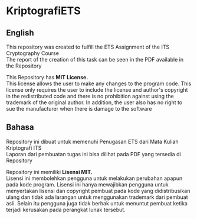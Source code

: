 # KriptografiETS

## English
This repository was created to fulfill the ETS Assignment of the ITS Cryptography Course    
The report of the creation of this task can be seen in the PDF available in the Repository

This Repository has **MIT License.**   
This license allows the user to make any changes to the program code. This license only requires the user to include the license and author's copyright in the redistributed code and there is no prohibition against using the trademark of the original author. In addition, the user also has no right to sue the manufacturer when there is damage to the software

## Bahasa
Repository ini dibuat untuk memenuhi Penugasan ETS dari Mata Kuliah Kriptografi ITS   
Laporan dari pembuatan tugas ini bisa dilihat pada PDF yang tersedia di Repository

Repository ini memiliki **Lisensi MIT.**      
Lisensi ini membolehkan pengguna untuk melakukan perubahan apapun pada kode program. Lisensi ini hanya mewajibkan pengguna untuk menyertakan lisensi dan copyright pembuat pada kode yang didistribusikan ulang dan tidak ada larangan untuk menggunakan trademark dari pembuat asli. Selain itu pengguna juga tidak berhak untuk menuntut pembuat ketika terjadi kerusakan pada perangkat lunak tersebut.
